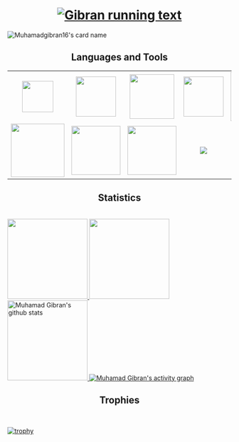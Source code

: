 <h1 align="center">
  <a href="https://git.io/typing-svg">
    <img src="https://readme-typing-svg.herokuapp.com/?lines=Hi+There!+👋;I+am+Muhamad+Gibran;Welcome+to+My+Profile;Nice+to+Meet+You!&center=true&size=28" alt="Gibran running text"/>
  </a>
</h1>
  
![Muhamadgibran16's card name](https://cardivo.vercel.app/api?name=Muhamad%20Gibran&description=<b>Backend%20Developer%20Enthusiast%20</b><br/>%20A%20passionate%20Junior%20Developer%20with%20a%20strong%20foundation%20in%20software%20development%20and%20a%20commitment%20to%20continuous%20learning%20and%20growth.%20Experienced%20in%20working%20collaboratively%20within%20a%20team%20and%20quickly%20adapting%20to%20fast-paced%20and%20dynamic%20environments.%20Demonstrates%20strong%20analytical%20skills%20for%20problem-solving%20and%20effective%20communication%20in%20understanding%20user%20needs.%20Ready%20to%20contribute%20and%20thrive%20in%20a%20role%20as%20a%20Junior%20Developer%20to%20support%20business%20goals%20through%20innovative%20technological%20solutions.%20&image=https://raw.githubusercontent.com/muhamadgibran16/muhamadgibran16/main/ReadyPlayerMe-Avatar.png?v=4&fontColor=%23ffffff&backgroundColor=%232A272A&iconColor=%23fff&pattern=iLikeFood&colorPattern=%23000)

<!--
![Muhamadgibran16's card name](https://cardivo.vercel.app/api?name=Muhamad%20Gibran&description=Backend%20Developer%20Enthusiast%20&image=https://raw.githubusercontent.com/muhamadgibran16/muhamadgibran16/main/ReadyPlayerMe-Avatar.png?v=4&fontColor=%23ffffff&backgroundColor=%232A272A&iconColor=%23fff&pattern=iLikeFood&colorPattern=%23000)
-->



<h2 align='center'>Languages and Tools</h2>
<table width="100">
<tr>
    <td align='center' width="190" height="30">
        <img src="https://api.iconify.design/vscode-icons/file-type-js-official.svg" width="70">
    </td>
    <td align='center' width="190">
        <img src="https://api.iconify.design/logos/nodejs.svg" width="90">
    </td>
    <td align='center'  width="190">
        <img src="https://api.iconify.design/devicon/express-wordmark.svg" width="100">
    </td>
    <td align='center' width="190">
        <img src="https://api.iconify.design/devicon/mysql-wordmark.svg" width="90">
    </td>
    <td align='center' width="190">
        <img src="https://api.iconify.design/devicon/sequelize-wordmark.svg" width="110">
    </td>
    <td align='center'  width="190">
        <img src="https://www.vectorlogo.zone/logos/mongodb/mongodb-ar21.svg">
    </td>
    <td align='center' width="190">
        <img src="https://www.vectorlogo.zone/logos/reactjs/reactjs-ar21.svg">
    </td>
</tr>
<tr>
    <td align='center'>
        <img src="https://github.com/prplx/svg-logos/blob/master/svg/redux.svg" width="120">
    </td>
     <td align='center' width="190">
        <img src="https://www.vectorlogo.zone/logos/python/python-ar21.svg" width="110">
    </td>
    <td align='center'  width="190">
        <img src="https://api.iconify.design/devicon/flask-wordmark.svg" width="110">
    </td>
    <td align='center' width="190">
        <img src="https://www.vectorlogo.zone/logos/google_cloud/google_cloud-ar21.svg">
    </td>
    <td align='center'>
        <img src="https://www.vectorlogo.zone/logos/figma/figma-ar21.svg">
    </td>
    <td align='center'>
        <img src="https://api.iconify.design/devicon/php.svg" width="90">
    </td>
    <td align='center'>
        <img src="https://api.iconify.design/devicon/bootstrap-wordmark.svg" width="70">
    </td>
</tr>
</table>
<!--
### About Me
- 🌱 I’m currently learning Web Development and UI/UX Design
- 📫 How to reach me  <a href="https://www.linkedin.com/in/muhamad-gibran-al-mumbait-232a85250/">
    <img src="https://img.shields.io/badge/LinkedIn-blue?style=for-the-badge&logo=linkedin&logoColor=white" alt="LinkedIn Badge"/>
  </a>
    Let's Be Friend
- 👯 I’m looking to collaborate on any project
- 💬 Ask me about anything
- 😄 Pronouns: He/Him
- ⚡ Fun fact: ...?
-->


<h2 align="center"> Statistics </h2><br>
<div align="let">
  <!-- <p align="left"> -->
  <a href="https://github.com/muhamadgibran16">
    <img height="180em" src="https://github-readme-stats-eight-theta.vercel.app/api?username=muhamadgibran16&show_icons=true&theme=algolia&include_all_commits=true&count_private=true"/>
    <img height="180em" src="https://github-readme-stats-eight-theta.vercel.app/api/top-langs/?username=muhamadgibran16&layout=compact&langs_count=8&theme=algolia"/>
    <img  height="180em" src="https://github-readme-streak-stats.herokuapp.com/?user=muhamadgibran16&theme=algolia&currStreakNum=fe8dab&currStreakLabel=fe8dab" alt="Muhamad Gibran's github stats" />
    <img src="https://github-readme-activity-graph.vercel.app/graph?username=muhamadgibran16&theme=react-dark&hide_border=false" alt="Muhamad Gibran's activity graph" />
  </a>
  

<!--</p>-->

  <!--<a href="https://github.com/muhamadgibran16/github-readme-stats">
    <img src="https://github-readme-stats.vercel.app/api?username=muhamadgibran16&show_icons=true&include_all_commits=true&theme=algolia" alt="Muhamad Gibran's github Statistic's" width="440x" />
  </a>-->
  

</div>



<h2 align="center"> Trophies </h2>

<br />

[![trophy](https://github-profile-trophy.vercel.app/?username=muhamadgibran16&theme=onedark&column=9&margin-w=20)](https://github.com/muhamadgibran16/github-profile-trophy)



